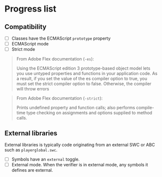 # Progress list

## Compatibility

* [ ] Classes have the ECMAScript `prototype` property
* [ ] ECMAScript mode
* [ ] Strict mode

> From Adobe Flex documentation (`-es`):
>
> Using the ECMAScript edition 3 prototype-based object model lets you use
> untyped properties and functions in your application code. As a result, if you
> set the value of the es compiler option to true, you must set the strict
> compiler option to false. Otherwise, the compiler will throw errors

> From Adobe Flex documentation (`-strict`):
>
> Prints undefined property and function calls; also performs compile-time
type checking on assignments and options supplied to method calls.

## External libraries

External libraries is typically code originating from an external SWC or ABC such as `playerglobal.swc`.

* [ ] Symbols have an `external` toggle.
* [ ] External mode. When the verifier is in external mode, any symbols it defines are external.